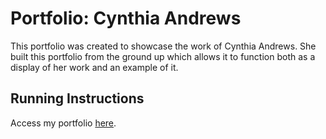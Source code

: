 Portfolio: Cynthia Andrews
===============

This portfolio was created to showcase the work of Cynthia Andrews. She built this portfolio from the ground up which allows it to function both as a display of her work and an example of it.
## Running Instructions

Access my portfolio [here](http://cdn.rawgit.com/Caandrew/nyu-portfolio-2016/master/ca-portfolio/files/landing-page.html).